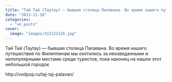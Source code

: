 ```yaml
---
title: "Тай Тай (Taytay) — бывшая столица Палавана. Во время нашего путешествия по Филиппинам мы охотились з..."
date: "2013-11-18"
categories: 
  - "vk_posts"
cover:
  image: "images/315122126.jpg"
---
```


Тай Тай (Taytay) — бывшая столица Палавана. Во время нашего путешествия по Филиппинам мы охотились за неизведанными и непопулярными местами среди туристов, пока наконец на нашли этот небольшой городок

<!--more--> http://vodpop.ru/taj-taj-palavan/
